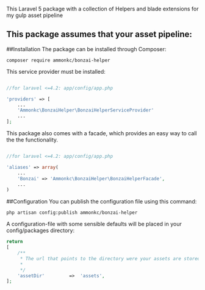 This Laravel 5 package with a collection of Helpers and blade extensions for my gulp asset pipeline

This package assumes that your asset pipeline:
- 


##Installation
The package can be installed through Composer:

```
composer require ammonkc/bonzai-helper
```

This service provider must be installed:

```php

//for laravel <=4.2: app/config/app.php

'providers' => [
    ...
    'Ammonkc\BonzaiHelper\BonzaiHelperServiceProvider'
    ...
];
```

This package also comes with a facade, which provides an easy way to call the the functionality.


```php

//for laravel <=4.2: app/config/app.php

'aliases' => array(
    ...
    'Bonzai' => 'Ammonkc\BonzaiHelper\BonzaiHelperFacade',
    ...
)
```


##Configuration
You can publish the configuration file using this command:
```console
php artisan config:publish ammonkc/bonzai-helper
```

A configuration-file with some sensible defaults will be placed in your config/packages directory:

```php
return
[
    /**
     * The url that points to the directory were your assets are stored
     *
     */
    'assetDir'         =>  'assets',
];
```
